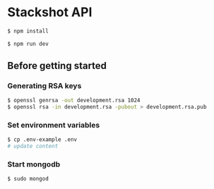 # Stackshot API

```bash
$ npm install

$ npm run dev
```

## Before getting started

### Generating RSA keys

```bash
$ openssl genrsa -out development.rsa 1024
$ openssl rsa -in development.rsa -pubout > development.rsa.pub
```

### Set environment variables

```bash
$ cp .env-example .env
# update content
```

### Start mongodb

```bash
$ sudo mongod
```
